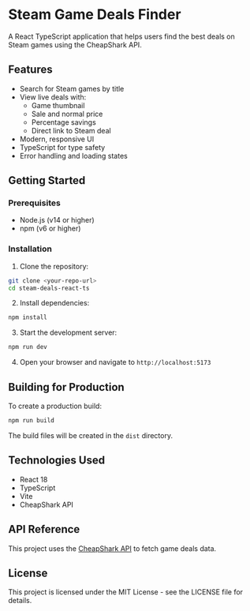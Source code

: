 # Steam Game Deals Finder

A React TypeScript application that helps users find the best deals on Steam games using the CheapShark API.

## Features

- Search for Steam games by title
- View live deals with:
  - Game thumbnail
  - Sale and normal price
  - Percentage savings
  - Direct link to Steam deal
- Modern, responsive UI
- TypeScript for type safety
- Error handling and loading states

## Getting Started

### Prerequisites

- Node.js (v14 or higher)
- npm (v6 or higher)

### Installation

1. Clone the repository:
```bash
git clone <your-repo-url>
cd steam-deals-react-ts
```

2. Install dependencies:
```bash
npm install
```

3. Start the development server:
```bash
npm run dev
```

4. Open your browser and navigate to `http://localhost:5173`

## Building for Production

To create a production build:

```bash
npm run build
```

The build files will be created in the `dist` directory.

## Technologies Used

- React 18
- TypeScript
- Vite
- CheapShark API

## API Reference

This project uses the [CheapShark API](https://apidocs.cheapshark.com/) to fetch game deals data.

## License

This project is licensed under the MIT License - see the LICENSE file for details. 